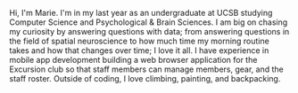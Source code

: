 Hi, I'm Marie. I'm in my last year as an undergraduate at UCSB studying Computer Science and Psychological & Brain Sciences. I am big on chasing my curiosity by answering questions with data; from answering questions in the field of spatial neuroscience to how much time my morning routine takes and how that changes over time; I love it all. I have experience in mobile app development building a web browser application for the Excursion club so that staff members can manage members, gear, and the staff roster. Outside of coding, I love climbing, painting, and backpacking.
